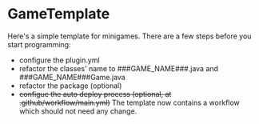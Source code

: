 # GameTemplate
Here's a simple template for minigames.
There are a few steps before you start programming:
- configure the plugin.yml
- refactor the classes' name to ###GAME_NAME###.java and ###GAME_NAME###Game.java
- refactor the package (optional)
- ~~configue the auto deploy process (optional, at .github/workflow/main.yml)~~ The template now contains a workflow which should not need any change. 
